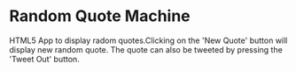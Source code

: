 # Random Quote Machine

HTML5 App to display radom quotes.Clicking on the 'New Quote' button will display new random quote.
The quote can also be tweeted by pressing the 'Tweet Out' button.
